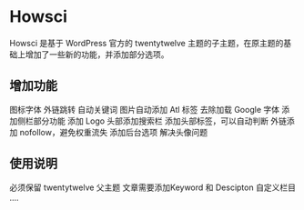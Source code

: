 # Howsci
Howsci 是基于 WordPress 官方的 twentytwelve 主题的子主题，在原主题的基础上增加了一些新的功能，并添加部分选项。

## 增加功能
  图标字体
  外链跳转
  自动关键词
  图片自动添加 Atl 标签
  去除加载 Google 字体
  添加侧栏部分功能
  添加 Logo
  头部添加搜索栏
  添加头部标签，可以自动判断
  外链添加 nofollow，避免权重流失
  添加后台选项
  解决头像问题
  
## 使用说明
  必须保留 twentytwelve 父主题
  文章需要添加Keyword 和 Descipton 自定义栏目
  ....

